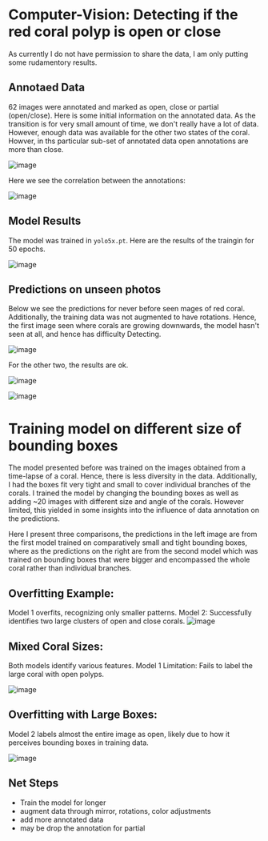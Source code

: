 # Computer-Vision: Detecting if the red coral polyp is open or close

As currently I do not have permission to share the data, I am only putting some rudamentory results.

## Annotaed Data

62 images were annotated and marked as open, close or partial (open/close).
Here is some initial information on the annotated data.
As the transition is for very small amount of time, we don't really have a lot of data.
However, enough data was available for the other two states of the coral.
Howver, in ths particular sub-set of annotated data open annotations are more than close.

![image](./model_info/labels.jpg)

Here we see the correlation between the annotations:

![image](./model_info/labels_correlogram.jpg)

## Model Results

The model was trained in `yolo5x.pt`.
Here are the results of the traingin for 50 epochs.

![image](./model_info/results.png)


## Predictions on unseen photos

Below we see the predictions for never before seen mages of red coral. 
Additionally, the training data was not augmented to have rotations.
Hence, the first image seen where corals are growing downwards, the model hasn't seen at all, and hence has difficulty Detecting.

![image](./results/redcoraleffe.jpg)

For the other two, the results are ok.

![image](./results/CORAIL_large.jpg)

![image](./results/demo4-corallium-rubrum-demo4-corallium-rubrum-ambiance-corail.jpg)


# Training model on different size of bounding boxes

The model presented before was trained on the images obtained from a time-lapse of a coral. Hence, there is less diversity in the data. Additionally, I had the boxes fit very tight and small to cover individual branches of the corals.
I trained the model by changing the bounding boxes as well as adding ~20 images with different size and angle of the corals. However limited, this yielded in some insights into the influence of data annotation on the predictions.

Here I present three comparisons, the predictions in the left image are from the first model trained on comparatively small and tight bounding boxes, where as the predictions on the right are from the second model which was trained on bounding boxes that were bigger and encompassed the whole coral rather than individual branches.

## Overfitting Example: 
Model 1 overfits, recognizing only smaller patterns.
Model 2: Successfully identifies two large clusters of open and close corals.
![image](./results/Compare_1.png)

## Mixed Coral Sizes: 
Both models identify various features.
Model 1 Limitation: Fails to label the large coral with open polyps.

![image](./results/Compare_2.png)

## Overfitting with Large Boxes: 
Model 2 labels almost the entire image as open, likely due to how it perceives bounding boxes in training data.

![image](./results/Compare_3.png)

## Net Steps

- Train the model for longer
- augment data through mirror, rotations, color adjustments
- add more annotated data
- may be drop the annotation for partial



